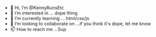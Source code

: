 - 👋 Hi, I’m @KennyRunsEtc
- 👀 I’m interested in ... dope thing
- 🌱 I’m currently learning ... html/css/js
- 💞️ I’m looking to collaborate on ...if you think it's dope, let me know
- 📫 How to reach me ...Sup

<!---
KennyRunsEtc/KennyRunsEtc is a ✨ special ✨ repository because its `README.md` (this file) appears on your GitHub profile.
You can click the Preview link to take a look at your changes.
--->
